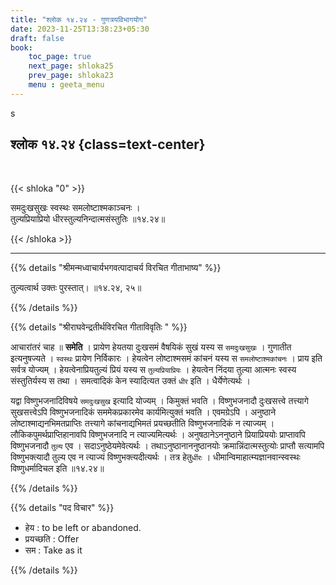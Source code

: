 ```yaml
---
title: "श्लोक १४.२४ - गुणत्रयविभागयोग"
date: 2023-11-25T13:38:23+05:30
draft: false
book:
    toc_page: true
    next_page: shloka25
    prev_page: shloka23
    menu : geeta_menu
---
```

s

## श्लोक १४.२४ {class=text-center}

<br/>

{{< shloka  "0"  >}}

समदुःखसुखः स्वस्थः समलोष्टाश्मकाञ्चनः ।   
तुल्यप्रियाप्रियो धीरस्तुल्यनिन्दात्मसंस्तुतिः ॥१४.२४॥

{{< /shloka >}}

---

{{% details "श्रीमन्मध्वाचार्यभगवत्पादाचर्य विरचित  गीताभाष्य" %}}

तुल्यत्वार्थ उक्तः पुरस्तात्। ॥१४.२४, २५॥

{{% /details %}}


{{% details "श्रीराघवेन्द्रतीर्थविरचित गीताविवृतिः " %}}

आचारांतरं चाह ॥ **समेति** । प्रायेण हेयतया 
दुःखसमं वैषयिकं सुखं यस्य स `समदुःखसुखः` । 
गुणातीत इत्यनुषज्यते । `स्वस्थः` प्रायेण निर्विकारः । 
हेयत्वेन लोष्टाश्मसमं कांचनं यस्य स `समलोष्टाश्‍मकांचनः` । 
प्राय इति सर्वत्र योज्यम्‌ ।
हेयत्वेनाप्रियतुल्यं प्रियं यस्य स `तुल्यप्रियाप्रियः` । 
हेयत्वेन निंदया तुल्या आत्मनः स्वस्य संस्तुतिर्यस्य स तथा । 
समत्वादिकं केन स्यादित्यत उक्तं `धीर` इति । 
धैर्येणेत्यर्थः ।   

यद्वा विष्णुभजनादिविषये `समदुःखसुख` इत्यादि योज्यम्‌ । 
किमुक्तं भवति । विष्णुभजनादौ दुःखसत्त्वे तत्त्यागे सुखसत्त्वेऽपि 
विष्णुभजनादिकं सममेकप्रकारमेव कार्यमित्युक्तं भवति । 
एवमग्रेऽपि । अनुष्ठाने लोष्टाश्माद्यनभिमतप्राप्तिः 
तत्त्यागे कांचनाद्यभिमतं प्रयच्छतीति
विष्णुभजनादिकं न त्याज्यम्‌ । लौकिकपुमर्थप्राप्तिहानावपि 
विष्णुभजनादि न त्याज्यमित्यर्थः । अनुषठानेऽननुष्ठाने 
प्रियाप्रिययोः प्राप्तावपि विष्णुभजनादौ 
`तुल्य` एव । सदाऽनुष्ठेयमेवेत्यर्थः । तथाऽनुष्ठानाननुष्ठानयोः 
क्रमान्निंदात्मस्तुत्योः प्राप्तौ सत्यामपि विष्णुभक्त्यादौ तुल्य 
एव न त्याज्यं विष्णुभक्त्यदीत्यर्थः । 
तत्र हेतु`र्धीरः` । धीमान्विमाहात्म्यज्ञानवान्स्वस्थः 
विष्णुधर्मादिचल इति ॥१४.२४॥

{{% /details %}}



{{% details "पद विचार" %}}

- हेय :  to be left or abandoned.
- प्रयच्छति : Offer
- सम : Take as it

{{% /details %}}
